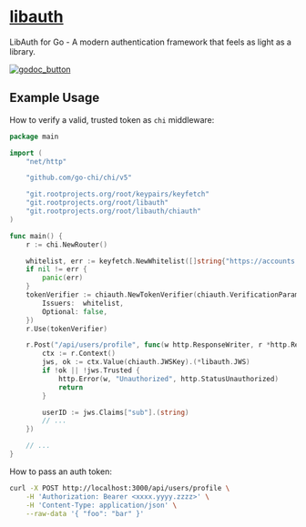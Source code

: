 # [libauth](https://git.rootprojects.org/root/libauth)

LibAuth for Go - A modern authentication framework that feels as light as a library.

[![godoc_button]][godoc]

[godoc]: https://pkg.go.dev/git.rootprojects.org/root/libauth?tab=versions
[godoc_button]: https://godoc.org/git.rootprojects.org/root/libauth?status.svg

## Example Usage

How to verify a valid, trusted token as `chi` middleware:

```go
package main

import (
	"net/http"

	"github.com/go-chi/chi/v5"

	"git.rootprojects.org/root/keypairs/keyfetch"
	"git.rootprojects.org/root/libauth"
	"git.rootprojects.org/root/libauth/chiauth"
)

func main() {
	r := chi.NewRouter()

	whitelist, err := keyfetch.NewWhitelist([]string{"https://accounts.google.com"})
	if nil != err {
		panic(err)
	}
	tokenVerifier := chiauth.NewTokenVerifier(chiauth.VerificationParams{
		Issuers:  whitelist,
		Optional: false,
	})
	r.Use(tokenVerifier)

	r.Post("/api/users/profile", func(w http.ResponseWriter, r *http.Request) {
		ctx := r.Context()
		jws, ok := ctx.Value(chiauth.JWSKey).(*libauth.JWS)
		if !ok || !jws.Trusted {
			http.Error(w, "Unauthorized", http.StatusUnauthorized)
			return
		}

		userID := jws.Claims["sub"].(string)
		// ...
	})

    // ...
}
```

How to pass an auth token:

```bash
curl -X POST http://localhost:3000/api/users/profile \
    -H 'Authorization: Bearer <xxxx.yyyy.zzzz>' \
    -H 'Content-Type: application/json' \
    --raw-data '{ "foo": "bar" }'
```
